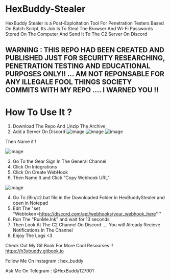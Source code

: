 # HexBuddy-Stealer
HexBuddy Stealer is a Post-Exploitation Tool For Penetration Testers Based On Batch Script, Its Job Is To Steal The Browser And Wi-Fi Passwords Stored On The Computer And Send It To The C2 Server On Discord

## WARNING : THIS REPO HAD BEEN CREATED AND PUBLISHED JUST FOR SECURITY RESEARCHING, PENETRATION TESTING AND EDUCATIONAL PURPOSES ONLY!! ... AM NOT REPONSABLE FOR ANY ILLEGALE FOOL THINGS SOCIETY COMMITS WITH MY REPO .... I WARNED YOU !!


# How To Use It ?

1. Download The Repo And Unzip The Archive
2. Add a Server On Discord
![image](https://user-images.githubusercontent.com/82332026/194541492-e9e6a839-1fb9-4b90-859a-4cbd8ebcc4f1.png)
![image](https://user-images.githubusercontent.com/82332026/194541532-4e3b94b3-fd03-4931-86d4-9a0cd1ccd0db.png)
![image](https://user-images.githubusercontent.com/82332026/194541564-c3061c82-816e-47bd-9ff9-8c2c2f822b36.png)

Then Name it !

![image](https://user-images.githubusercontent.com/82332026/194541622-84f6bb8f-bfcc-4908-bcd9-5e1a2f390187.png)

3. Go To the Gear Sign In The General Channel
4. Click On Integrations
5. Click On Create WebHook
6. Then Name It and Click "Copy Webhook URL"

![image](https://user-images.githubusercontent.com/82332026/194541917-7ebc027e-5f5e-420a-ac74-93d5676ff74c.png)


4. Go To /Bin/c2.bat file in the Downloaded Folder in HexBuddyStealer and open in Notepad
5. Edit The "set "Webtoken=https://discord.com/api/webhooks/your_webhook_here" "
6. Run The "RunMe.Ink" and wait for 13 seconds
7. Then Look At The C2 Channel On Discord .... You will Already Recieve Notifications In The Channel 
8. Enjoy The Logs <3

Check Out My Git Book For More Cool Resourses !! 
https://h3xbuddy.gitbook.io

Follow Me On Instagram :
hex_buddy

Ask Me On Telegram :
@HexBuddy127001

